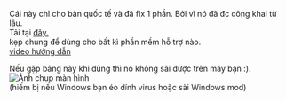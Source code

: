 Cái này chỉ cho bản quốc tế và đã fix 1 phần. Bởi vì nó đã đc công khai từ lâu.
<br>
Tải tại [đây.](https://github.com/Lai-Hoang/GameShitOffAnti/releases/download/hmm/wtfBypassLoVcl.zip)
<br>
kẹp chung để dùng cho bất kì phần mềm hỗ trợ nào.
<br>
[video hướng dẫn](https://streamable.com/1y3604)


Nếu gặp bảng này khi dùng thì nó không sài được trên máy bạn :).
<br>
![Ảnh chụp màn hình](https://i.ibb.co/k2JFtm7Z/erroeoe.png)
<br>
(hiếm bị nếu Windows bạn éo dính virus hoặc sài Windows mod)
<br>
